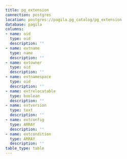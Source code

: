 ```yaml
---
title: pg_extension
connection: postgres
location: postgres://pagila.pg_catalog/pg_extension
database: pagila
columns:
- name: oid
  type: oid
  description: ''
- name: extname
  type: name
  description: ''
- name: extowner
  type: oid
  description: ''
- name: extnamespace
  type: oid
  description: ''
- name: extrelocatable
  type: boolean
  description: ''
- name: extversion
  type: text
  description: ''
- name: extconfig
  type: ARRAY
  description: ''
- name: extcondition
  type: ARRAY
  description: ''
table_type: table
---
```


